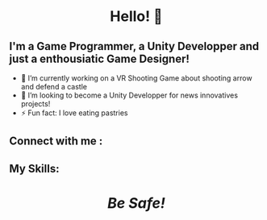 <!--[![]()-->

<h1 align='center'> Hello! 👋 </h1>

## I'm a Game Programmer, a Unity Developper and just a enthousiatic Game Designer!

- 🔭 I’m currently working on a VR Shooting Game about shooting arrow and defend a castle
- 👯 I’m looking to become a Unity Developper for news innovatives projects!
- ⚡ Fun fact: I love eating pastries 

<h2>Connect with me :</h2>

<h2>My Skills: </h2>

<h1 align='center'><i>Be Safe!</i></h1>
